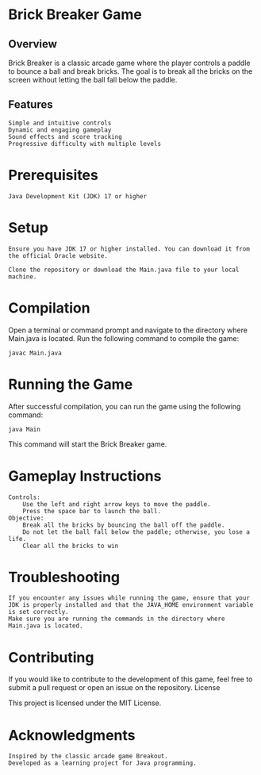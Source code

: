 # Brick Breaker Game
## Overview

Brick Breaker is a classic arcade game where the player controls a paddle to bounce a ball and break bricks. The goal is to break all the bricks on the screen without letting the ball fall below the paddle.

## Features

    Simple and intuitive controls
    Dynamic and engaging gameplay
    Sound effects and score tracking
    Progressive difficulty with multiple levels

# Prerequisites

    Java Development Kit (JDK) 17 or higher

# Setup

    Ensure you have JDK 17 or higher installed. You can download it from the official Oracle website.

    Clone the repository or download the Main.java file to your local machine.

# Compilation

Open a terminal or command prompt and navigate to the directory where Main.java is located. Run the following command to compile the game:

    javac Main.java

# Running the Game

After successful compilation, you can run the game using the following command:

    java Main

This command will start the Brick Breaker game.

# Gameplay Instructions

    Controls:
        Use the left and right arrow keys to move the paddle.
        Press the space bar to launch the ball.
    Objective:
        Break all the bricks by bouncing the ball off the paddle.
        Do not let the ball fall below the paddle; otherwise, you lose a life.
        Clear all the bricks to win

# Troubleshooting

    If you encounter any issues while running the game, ensure that your JDK is properly installed and that the JAVA_HOME environment variable is set correctly.
    Make sure you are running the commands in the directory where Main.java is located.

# Contributing

If you would like to contribute to the development of this game, feel free to submit a pull request or open an issue on the repository.
License

This project is licensed under the MIT License.

# Acknowledgments

    Inspired by the classic arcade game Breakout.
    Developed as a learning project for Java programming.
